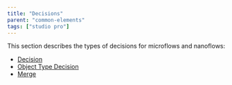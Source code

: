 ```yaml
---
title: "Decisions"
parent: "common-elements"
tags: ["studio pro"]
---
```


This section describes the types of decisions for microflows and nanoflows:

* [Decision](decision)
* [Object Type Decision](object-type-decision)
* [Merge](merge)
